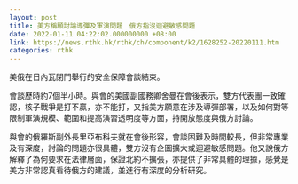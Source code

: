 ```yaml
---
layout: post
title: 美方稱願討論導彈及軍演問題　俄方指沒迴避敏感問題
date: 2022-01-11 04:22:02.000000000 +08:00
link: https://news.rthk.hk/rthk/ch/component/k2/1628252-20220111.htm
categories: rthk
---
```


美俄在日內瓦閉門舉行的安全保障會談結束。

會談歷時約7個半小時。與會的美國副國務卿舍曼在會後表示，雙方代表團一致確認，核子戰爭是打不贏，亦不能打，又指美方願意在涉及導彈部署，以及如何對等限制軍演規模、範圍和提高演習透明度等方面，持開放態度與俄方討論。

與會的俄羅斯副外長里亞布科夫就在會後形容，會談困難及時間較長，但非常專業及有深度，討論的問題亦很具體，雙方沒有企圖擴大或迴避敏感問題。他又說俄方解釋了為何要求在法律層面，保證北約不擴張，亦提供了非常具體的理據，感覺是美方非常認真看待俄方的建議，並進行有深度的分析研究。
